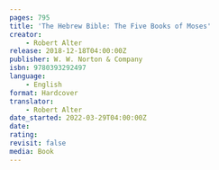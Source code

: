 ```yaml
---
pages: 795
title: 'The Hebrew Bible: The Five Books of Moses'
creator:
    - Robert Alter
release: 2018-12-18T04:00:00Z
publisher: W. W. Norton & Company
isbn: 9780393292497
language:
    - English
format: Hardcover
translator:
    - Robert Alter
date_started: 2022-03-29T04:00:00Z
date:
rating:
revisit: false
media: Book
---
```

